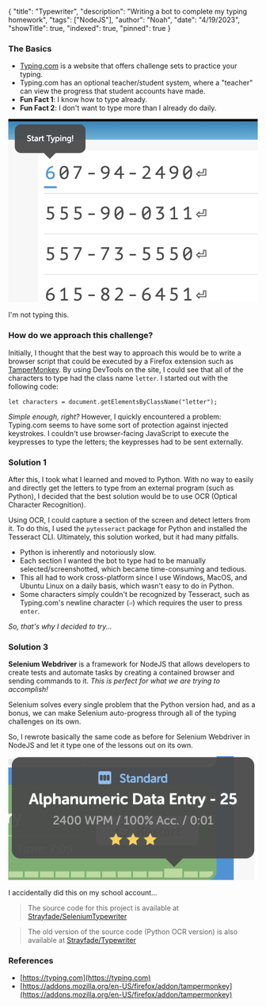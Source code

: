 {
    "title": "Typewriter",
    "description": "Writing a bot to complete my typing homework",
    "tags": ["NodeJS"],
    "author": "Noah",
    "date": "4/19/2023",
    "showTitle": true,
    "indexed": true,
    "pinned": true
}
### The Basics
 - [Typing.com](https://typing.com) is a website that offers challenge sets to practice your typing.
 - Typing.com has an optional teacher/student system, where a "teacher" can view the progress that student accounts have made.
 - **Fun Fact 1**: I know how to type already.
 - **Fun Fact 2**: I don't want to type more than I already do daily.

<img src="/assets/images/Typing1.png"/>

<p class="Caption">I'm not typing this.</p>

### How do we approach this challenge?
Initially, I thought that the best way to approach this would be to write a browser script that could be executed by a Firefox extension such as [TamperMonkey](https://addons.mozilla.org/en-US/firefox/addon/tampermonkey/). By using DevTools on the site, I could see that all of the characters to type had the class name `letter`. I started out with the following code:

    let characters = document.getElementsByClassName("letter");

*Simple enough, right?* However, I quickly encountered a problem: Typing.com seems to have some sort of protection against injected keystrokes. I couldn't use browser-facing JavaScript to execute the keypresses to type the letters; the keypresses had to be sent externally.

### Solution 1
After this, I took what I learned and moved to Python. With no way to easily and directly get the letters to type from an external program (such as Python), I decided that the best solution would be to use OCR (Optical Character Recognition).

Using OCR, I could capture a section of the screen and detect letters from it. To do this, I used the `pytesseract` package for Python and installed the Tesseract CLI. Ultimately, this solution worked, but it had many pitfalls.

 - Python is inherently and notoriously slow.
 - Each section I wanted the bot to type had to be manually selected/screenshotted, which became time-consuming and tedious.
 - This all had to work cross-platform since I use Windows, MacOS, and Ubuntu Linux on a daily basis, which wasn't easy to do in Python.
 - Some characters simply couldn't be recognized by Tesseract, such as Typing.com's newline character (`⏎`) which requires the user to press `enter`.

*So, that's why I decided to try...*
### Solution 3

**Selenium Webdriver** is a framework for NodeJS that allows developers to create tests and automate tasks by creating a contained browser and sending commands to it. *This is perfect for what we are trying to accomplish!*

Selenium solves every single problem that the Python version had, and as a bonus, we can make Selenium auto-progress through all of the typing challenges on its own. 

So, I rewrote basically the same code as before for Selenium Webdriver in NodeJS and let it type one of the lessons out on its own.

<img src="/assets/images/Typing2.png"/>

<p class="Caption">I accidentally did this on my school account...</p>

> The source code for this project is available at [Strayfade/SeleniumTypewriter](https://github.com/Strayfade/SeleniumTypewriter/blob/main/index.js)

> The old version of the source code (Python OCR version) is also available at [Strayfade/Typewriter](https://github.com/Strayfade/Typewriter/blob/main/Typewriter.py)

### References
 - [https://typing.com](https://typing.com)
 - [https://addons.mozilla.org/en-US/firefox/addon/tampermonkey](https://addons.mozilla.org/en-US/firefox/addon/tampermonkey)